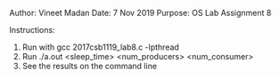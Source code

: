 Author: Vineet Madan
Date: 7 Nov 2019
Purpose: OS Lab Assignment 8

Instructions:
1. Run with gcc 2017csb1119_lab8.c -lpthread
2. Run ./a.out <sleep_time> <num_producers> <num_consumer>
3. See the results on the command line
